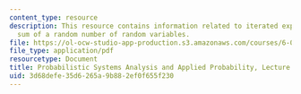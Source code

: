 ```yaml
---
content_type: resource
description: This resource contains information related to iterated expectations;
  sum of a random number of random variables.
file: https://ol-ocw-studio-app-production.s3.amazonaws.com/courses/6-041-probabilistic-systems-analysis-and-applied-probability-fall-2010/3d68defe35d6265a9b882ef0f655f230_MIT6_041F10_L12.pdf
file_type: application/pdf
resourcetype: Document
title: Probabilistic Systems Analysis and Applied Probability, Lecture 12
uid: 3d68defe-35d6-265a-9b88-2ef0f655f230
---
```

